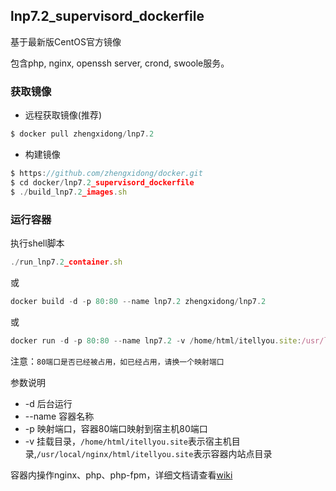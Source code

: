 
## lnp7.2_supervisord_dockerfile

基于最新版CentOS官方镜像

包含php, nginx, openssh server, crond, swoole服务。

### 获取镜像

* 远程获取镜像(推荐)
```js
$ docker pull zhengxidong/lnp7.2
```
* 构建镜像
```js
$ https://github.com/zhengxidong/docker.git
$ cd docker/lnp7.2_supervisord_dockerfile
$ ./build_lnp7.2_images.sh
```

### 运行容器

执行shell脚本
```js
./run_lnp7.2_container.sh
```
或
```js
docker build -d -p 80:80 --name lnp7.2 zhengxidong/lnp7.2
```
或
```js
docker run -d -p 80:80 --name lnp7.2 -v /home/html/itellyou.site:/usr/local/nginx/html/itellyou.site zhengxidong/lnp7.2
```
注意：`80端口是否已经被占用，如已经占用，请换一个映射端口`

参数说明
* -d 后台运行
* --name 容器名称
* -p 映射端口，容器80端口映射到宿主机80端口
* -v 挂载目录，`/home/html/itellyou.site`表示宿主机目录,`/usr/local/nginx/html/itellyou.site`表示容器内站点目录

容器内操作nginx、php、php-fpm，详细文档请查看[wiki](https://github.com/zhengxidong/docker-dev/wiki)


